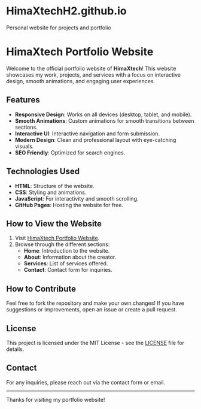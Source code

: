 # HimaXtechH2.github.io
Personal website for projects and portfolio
# HimaXtech Portfolio Website

Welcome to the official portfolio website of **HimaXtech**! This website showcases my work, projects, and services with a focus on interactive design, smooth animations, and engaging user experiences.

## Features
- **Responsive Design**: Works on all devices (desktop, tablet, and mobile).
- **Smooth Animations**: Custom animations for smooth transitions between sections.
- **Interactive UI**: Interactive navigation and form submission.
- **Modern Design**: Clean and professional layout with eye-catching visuals.
- **SEO Friendly**: Optimized for search engines.

## Technologies Used
- **HTML**: Structure of the website.
- **CSS**: Styling and animations.
- **JavaScript**: For interactivity and smooth scrolling.
- **GitHub Pages**: Hosting the website for free.

## How to View the Website

1. Visit [HimaXtech Portfolio Website](https://HimaXtechH2.github.io/).
2. Browse through the different sections:
   - **Home**: Introduction to the website.
   - **About**: Information about the creator.
   - **Services**: List of services offered.
   - **Contact**: Contact form for inquiries.

## How to Contribute

Feel free to fork the repository and make your own changes! If you have suggestions or improvements, open an issue or create a pull request.

## License
This project is licensed under the MIT License - see the [LICENSE](LICENSE) file for details.

## Contact
For any inquiries, please reach out via the contact form or email.

---

Thanks for visiting my portfolio website!
